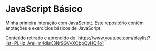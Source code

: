 # JavaScript Básico
 Minha primeira interação com JavaScript;.
 Este repositório contém anotações e exercícios básicos de JavaScript.

 Conteúdo retirado e aprendido de:
 https://www.youtube.com/playlist?list=PLHz_AreHm4dlsK3Nr9GVvXCbpQyHQl1o1
